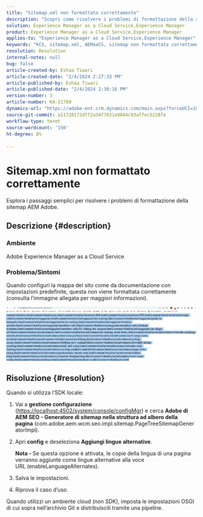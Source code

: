 ```yaml
---
title: "Sitemap.xml non formattato correttamente"
description: "Scopri come risolvere i problemi di formattazione della sitemap in Adobe AEM senza complicazioni."
solution: Experience Manager as a Cloud Service,Experience Manager
product: Experience Manager as a Cloud Service,Experience Manager
applies-to: "Experience Manager as a Cloud Service,Experience Manager"
keywords: "KCS, sitemap.xml, AEMaaCS, sitemap non formattata correttamente, Generatore sitemap nella struttura ad albero della pagina, lingua alternativa"
resolution: Resolution
internal-notes: null
bug: false
article-created-by: Eshaa Tiwari
article-created-date: "2/4/2024 2:27:33 PM"
article-published-by: Eshaa Tiwari
article-published-date: "2/4/2024 2:30:16 PM"
version-number: 3
article-number: KA-21789
dynamics-url: "https://adobe-ent.crm.dynamics.com/main.aspx?forceUCI=1&pagetype=entityrecord&etn=knowledgearticle&id=a654be82-69c3-ee11-9079-6045bd006295"
source-git-commit: a11728172d7f2a34f7631a9044c93affec5228fe
workflow-type: tm+mt
source-wordcount: '150'
ht-degree: 8%

---
```


# Sitemap.xml non formattato correttamente


Esplora i passaggi semplici per risolvere i problemi di formattazione della sitemap AEM Adobe.

## Descrizione {#description}


### <b>Ambiente</b>

Adobe Experience Manager as a Cloud Service



### <b>Problema/Sintomi</b>

Quando configuri la mappa del sito come da documentazione con impostazioni predefinite, questa non viene formattata correttamente (consulta l’immagine allegata per maggiori informazioni).

![](assets/___a754be82-69c3-ee11-9079-6045bd006295___.png)


## Risoluzione {#resolution}


Quando si utilizza l’SDK locale:

1. Vai a <b>gestione configurazione</b> ([https://localhost:4502/system/console/configMgr](http://localhost:4502/system/console/configMgr%29 "Segui collegamento")) e cerca <b>Adobe di AEM SEO - Generatore di sitemap nella struttura ad albero della pagina</b> (com.adobe.aem.wcm.seo.impl.sitemap.PageTreeSitemapGeneratorImpl).


2. Apri <b>config</b> e deseleziona <b>Aggiungi lingue alternative</b>.



   <b>Nota - </b>Se questa opzione è attivata, le copie della lingua di una pagina verranno aggiunte come lingue alternative alla voce URL<b> </b>(enableLanguageAlternates).


3. Salva le impostazioni.


4. Riprova il caso d’uso.


Quando utilizzi un ambiente cloud (non SDK), imposta le impostazioni OSGI di cui sopra nell’archivio Git e distribuiscili tramite una pipeline.
